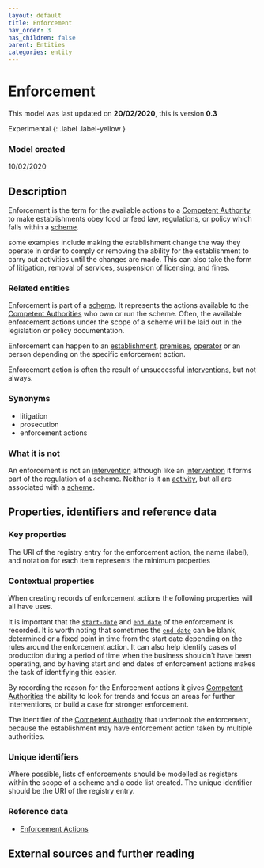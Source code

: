 ```yaml
---
layout: default
title: Enforcement
nav_order: 3
has_children: false
parent: Entities
categories: entity
---
```

# Enforcement
This model was last updated on **20/02/2020**, this is version **0.3**

Experimental
{: .label .label-yellow }

### Model created
10/02/2020

## Description
Enforcement is the term for the available actions to a [Competent Authority](/enterprise-data-models/entities/competent-authority.html) to make establishments obey food or feed law, regulations, or policy which falls within a [scheme](/enterprise-data-models/entities/scheme.html).

some examples include making the establishment change the way they operate in order to comply or removing the ability for the establishment to carry out activities until the changes are made.  This can also take the form of litigation, removal of services, suspension of licensing, and fines.

### Related entities
Enforcement is part of a [scheme](/enterprise-data-models/entities/scheme.html). It represents the actions available to the [Competent Authorities](/enterprise-data-models/entities/competent-authority.html) who own or run the scheme. Often, the available enforcement actions under the scope of a scheme will be laid out in the legislation or policy documentation.

Enforcement can happen to an [establishment](/enterprise-data-models/entities/establishment.html), [premises](/enterprise-data-models/entities/premises.html), [operator](/enterprise-data-models/entities/operator.html) or an person depending on the specific enforcement action.

Enforcement action is often the result of unsuccessful [interventions](/enterprise-data-models/entities/intervention.html), but not always.

### Synonyms
*   litigation
*   prosecution
*   enforcement actions

### What it is not
An enforcement is not an [intervention](/enterprise-data-models/entities/intervention.html) although like an [intervention](/enterprise-data-models/entities/intervention.html) it forms part of the regulation of a scheme.  Neither is it an [activity](/enterprise-data-models/entities/activity.html), but all are associated with a [scheme](/enterprise-data-models/entities/scheme.html).

## Properties, identifiers and reference data

### Key properties
The URI of the registry entry for the enforcement action, the name (label), and notation for each item represents the minimum properties

### Contextual properties
When creating records of enforcement actions the following properties will all have uses.

It is important that the [`start-date`](/enterprise-data-models/patterns/date-and-time.html#start-date) and [`end date`](/enterprise-data-models/patterns/date-and-time.html#end-date) of the enforcement is recorded. It is worth noting that sometimes the [`end date`](/enterprise-data-models/patterns/date-and-time.html#end-date) can be blank, determined or a fixed point in time from the start date depending on the rules around the enforcement action. It can also help identify cases of production during a period of time when the business shouldn't have been operating, and by having start and end dates of enforcement actions makes the task of identifying this easier.

By recording the reason for the Enforcement actions it gives [Competent Authorities](/enterprise-data-models/entities/competent-authority.html) the ability to look for trends and focus on areas for further interventions, or build a case for stronger enforcement.

The identifier of the [Competent Authority](/enterprise-data-models/entities/competent-authority.html) that undertook the enforcement, because the establishment may have enforcement action taken by multiple authorities.

### Unique identifiers
Where possible, lists of enforcements should be modelled as registers within the scope of a scheme and a code list created. The unique identifier should be the URI of the registry entry.

### Reference data
*   [Enforcement Actions](https://data.food.gov.uk/codes/enforcement-monitoring/_enforcement-actions)

## External sources and further reading

